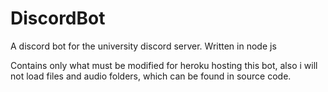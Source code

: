 # DiscordBot
A discord bot for the university discord server. Written in node js

Contains only what must be modified for heroku hosting this bot, also i will not load files and audio folders, which can be found in source code.
